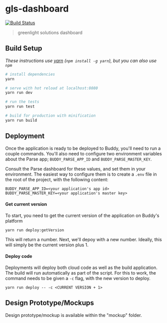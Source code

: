 # gls-dashboard

[![Build Status](https://travis-ci.org/GreenLightSolutionsFoundation/gls-dashboard.svg?branch=master)](https://travis-ci.org/GreenLightSolutionsFoundation/gls-dashboard)

> greenlight solutions dashboard

## Build Setup

*These instructions use [yarn](https://yarnpkg.com/) (`npm install -g yarn`), but you can also use `npm`*

``` bash
# install dependencies
yarn

# serve with hot reload at localhost:8080
yarn run dev

# run the tests
yarn run test

# build for production with minification
yarn run build
```

## Deployment

Once the application is ready to be deployed to Buddy, you'll need to run a couple commands. You'll also need to configure two environment variables about the Parse app; `BUDDY_PARSE_APP_ID` and `BUDDY_PARSE_MASTER_KEY`.

Consult the Parse dashboard for these values, and set them in your environment. The easiest way to configure them is to create a `.env` file in the root of the project, with the following content:

```
BUDDY_PARSE_APP_ID=<your application's app id>
BUDDY_PARSE_MASTER_KEY=<your application's master key>
```

#### Get current version

To start, you need to get the current version of the application on Buddy's platform

```
yarn run deploy:getVersion
```

This will return a number. Next, we'll depoy with a new number. Ideally, this will simply be the current version plus 1.

#### Deploy code

Deployments will deploy both cloud code as well as the build application. The build will run automatically as part of the script. For this to work, the command needs to be given a `-c` flag, with the new version to deploy.

```
yarn run deploy -- -c <CURRENT VERSION + 1>
```

## Design Prototype/Mockups

Design prototype/mockup is available within the "mockup" folder.